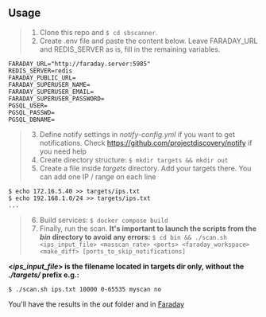 ## Usage
> 1. Clone this repo and `$ cd sbscanner`.
> 2. Create .env file and paste the content below. Leave FARADAY_URL and REDIS_SERVER as is, fill in the remaining variables.
```
FARADAY_URL="http://faraday.server:5985"
REDIS_SERVER=redis
FARADAY_PUBLIC_URL=
FARADAY_SUPERUSER_NAME=
FARADAY_SUPERUSER_EMAIL=
FARADAY_SUPERUSER_PASSWORD=
PGSQL_USER=
PGSQL_PASSWD=
PGSQL_DBNAME=
```
> 3. Define notify settings in *notify-config.yml* if you want to get notifications. Check https://github.com/projectdiscovery/notify if you need help
> 4. Create directory structure:
`$ mkdir targets && mkdir out`
> 5. Create a file inside *targets* directory. Add your targets there. You can add one IP / range on each line
```
$ echo 172.16.5.40 >> targets/ips.txt
$ echo 192.168.1.0/24 >> targets/ips.txt
...
```
> 6. Build services:
`$ docker compose build`
> 7. Finally, run the scan. **It's important to launch the scripts from the *bin* directory to avoid any errors:**
`$ cd bin && ./scan.sh <ips_input_file> <masscan_rate> <ports> <faraday_workspace> <make_diff> [ports_to_skip_notifications]`

**<*ips_input_file*> is the filename located in targets dir only, without the *./targets/* prefix e.g.:**

`$ ./scan.sh ips.txt 10000 0-65535 myscan no`

You'll have the results in the *out* folder and in [Faraday](http://localhost:5985)

